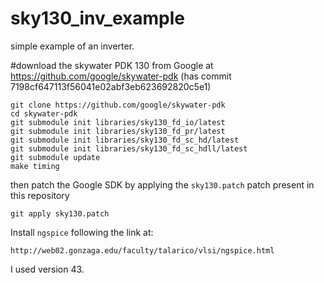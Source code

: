 # sky130_inv_example
simple example of an inverter.

#download the skywater PDK 130 from Google at https://github.com/google/skywater-pdk (has commit 7198cf647113f56041e02abf3eb623692820c5e1)

```
git clone https://github.com/google/skywater-pdk
cd skywater-pdk
git submodule init libraries/sky130_fd_io/latest
git submodule init libraries/sky130_fd_pr/latest
git submodule init libraries/sky130_fd_sc_hd/latest
git submodule init libraries/sky130_fd_sc_hdll/latest
git submodule update
make timing
```

then patch the Google SDK by applying the `sky130.patch` patch present in this repository

```
git apply sky130.patch
```

Install `ngspice` following the link at:

```
http://web02.gonzaga.edu/faculty/talarico/vlsi/ngspice.html
```

I used version 43.

